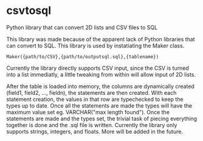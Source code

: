 # csvtosql
Python library that can convert 2D lists and CSV files to SQL

<p>
This library was made because of the apparent lack of Python libraries that can convert to SQL. This library is used by instatiating the Maker class.
</p>
<code>Maker({path/to/CSV},{path/to/outputsql.sql},{tablename})</code>
<p>
Currently the library directly supports CSV input, since the CSV is turned into a list immediatly, a little tweaking from within will allow input of 2D lists.
</p>
<p>
After the table is loaded into memory, the columns are dynamically created (field1, field2, ..., fieldn), the statements are then created. With each statement creation, the values in that row are typechecked to keep the types up to date. Once all the statements are made the types will have the maximum value set eg. VARCHAR("max length found"). Once the statements are made and the types set, the trivial task of piecing everything together is done and the .sql file is written. Currently the library only supports strings, integers, and floats. More will be added in the future.
</p>
